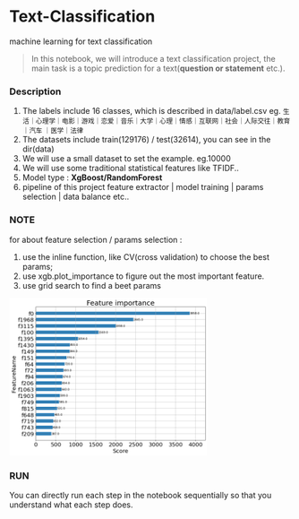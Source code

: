 # Text-Classification
machine learning for text classification
>In this notebook, we will introduce a text classification project, the main task is a topic prediction for a text(**question or statement** etc.).

### Description
1. The labels include 16 classes, which is described in data/label.csv
 eg. <small>生活｜心理学｜电影｜游戏｜恋爱｜音乐｜大学｜心理｜情感｜互联网｜社会｜人际交往｜教育｜汽车	｜医学｜法律</small>
2. The datasets include train(129176) / test(32614), you can see in the dir(data)
3. We will use a small dataset to set the example. eg.10000
4. We will use some traditional statistical features like TFIDF..
5. Model type : **XgBoost/RandomForest**
6. pipeline of this project
feature extractor | model training | params selection  | data balance etc..

### NOTE
for about feature selection / params selection :
1. use the inline function, like CV(cross validation) to choose the best params; 
2. use xgb.plot_importance to figure out the most important feature.
3. use grid search to find a beet params

<img src="./images/feature.png" width="70%" height="70%">

### RUN
You can directly run each step in the notebook sequentially so that you understand what each step does.
